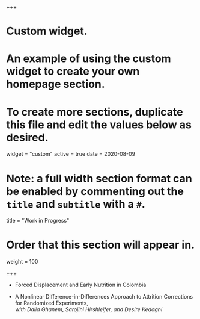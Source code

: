 +++
# Custom widget.
# An example of using the custom widget to create your own homepage section.
# To create more sections, duplicate this file and edit the values below as desired.
widget = "custom"
active = true
date = 2020-08-09


# Note: a full width section format can be enabled by commenting out the `title` and `subtitle` with a `#`.
title = "Work in Progress"


# Order that this section will appear in.
weight = 100

+++

- Forced Displacement and Early Nutrition in Colombia

- A Nonlinear Difference-in-Differences Approach to Attrition Corrections for Randomized Experiments,  
*with Dalia Ghanem, Sarojini Hirshleifer, and Desire Kedagni*



